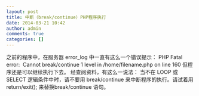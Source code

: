 ```yaml
---
layout: post
title: 中断（break/continue）PHP程序执行  
date: 2014-03-21 10:42
author: admin
comments: true
categories: []
---
```

之前的程序中，在服务器 error_log 中一直有这么一个错误提示：
PHP Fatal error: <wbr /> Cannot break/continue 1 level in /home/filename.php on line 160
但程序还是可以继续执行下去。
经查阅资料，有这么一说法：
当不在 LOOP 或 SELECT 逻辑条件中时，请不要用 break/continue 来中断程序的执行。请试着用 return/exit(); 来替换break/continue 语句。
